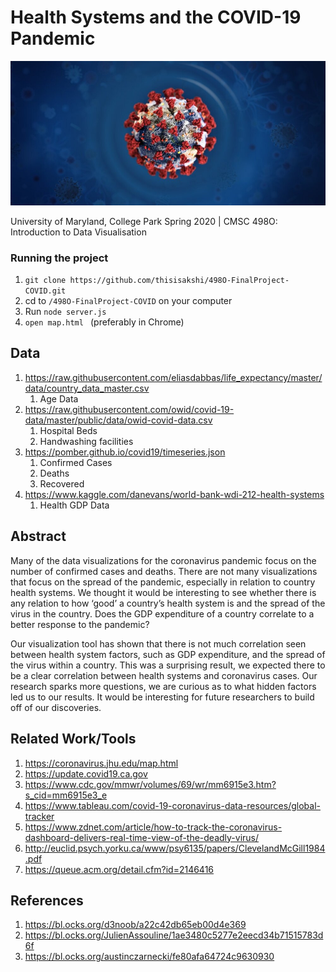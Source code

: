 # Health Systems and the COVID-19 Pandemic
![Image](corona.jpg)

University of Maryland, College Park
Spring 2020 | CMSC 498O: Introduction to Data Visualisation

### Running the project
1. `git clone https://github.com/thisisakshi/498O-FinalProject-COVID.git` 
2. cd to `/498O-FinalProject-COVID` on your computer
3. Run `node server.js`
4. `open map.html ` (preferably in Chrome)

## Data
1. https://raw.githubusercontent.com/eliasdabbas/life_expectancy/master/data/country_data_master.csv
   1. Age Data
2. https://raw.githubusercontent.com/owid/covid-19-data/master/public/data/owid-covid-data.csv
   1. Hospital Beds
   2. Handwashing facilities
3. https://pomber.github.io/covid19/timeseries.json
   1. Confirmed Cases
   2. Deaths
   3. Recovered
4. https://www.kaggle.com/danevans/world-bank-wdi-212-health-systems
   1. Health GDP Data


## Abstract

Many of the data visualizations for the coronavirus pandemic focus on the number of confirmed cases and deaths. There are not many visualizations that focus on the spread of the pandemic, especially in relation to country health systems. We thought it would be interesting to see whether there is any relation to how ‘good’ a country’s health system is and the spread of the virus in the country. Does the GDP expenditure of a country correlate to a better response to the pandemic? 

Our visualization tool has shown that there is not much correlation seen between health system factors, such as GDP expenditure, and the spread of the virus within a country. This was a surprising result, we expected there to be a clear correlation between health systems and coronavirus cases. Our research sparks more questions, we are curious as to what hidden factors led us to our results. It would be interesting for future researchers to build off of our discoveries.

## Related Work/Tools

1. https://coronavirus.jhu.edu/map.html
2. https://update.covid19.ca.gov
3. https://www.cdc.gov/mmwr/volumes/69/wr/mm6915e3.htm?s_cid=mm6915e3_e
4. https://www.tableau.com/covid-19-coronavirus-data-resources/global-tracker
5. https://www.zdnet.com/article/how-to-track-the-coronavirus-dashboard-delivers-real-time-view-of-the-deadly-virus/ 
6. http://euclid.psych.yorku.ca/www/psy6135/papers/ClevelandMcGill1984.pdf
7. https://queue.acm.org/detail.cfm?id=2146416

## References
1. https://bl.ocks.org/d3noob/a22c42db65eb00d4e369
2. https://bl.ocks.org/JulienAssouline/1ae3480c5277e2eecd34b71515783d6f
3. https://bl.ocks.org/austinczarnecki/fe80afa64724c9630930